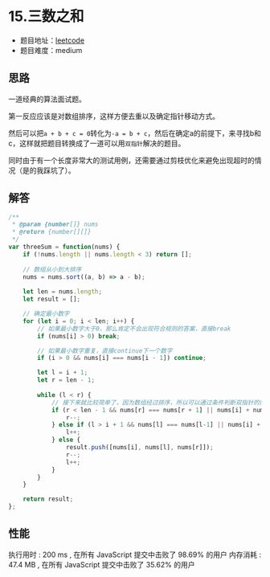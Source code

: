 # 15.三数之和

+ 题目地址：[leetcode](https://leetcode-cn.com/problems/3sum/)
+ 题目难度：medium

## 思路

一道经典的算法面试题。

第一反应应该是对数组排序，这样方便去重以及确定指针移动方式。

然后可以把`a + b + c = 0`转化为`-a = b + c`，然后在确定a的前提下，来寻找b和c，这样就把题目转换成了一道可以用`双指针`解决的题目。

同时由于有一个长度非常大的测试用例，还需要通过剪枝优化来避免出现超时的情况（是的我踩坑了）。

## 解答

```js
/**
 * @param {number[]} nums
 * @return {number[][]}
 */
var threeSum = function(nums) {
    if (!nums.length || nums.length < 3) return [];
    
    // 数组从小到大排序
    nums = nums.sort((a, b) => a - b);
    
    let len = nums.length;
    let result = [];

    // 确定最小数字
    for (let i = 0; i < len; i++) {
        // 如果最小数字大于0，那么肯定不会出现符合规则的答案，直接break
        if (nums[i] > 0) break;

        // 如果最小数字重复，直接continue下一个数字
        if (i > 0 && nums[i] === nums[i - 1]) continue;

        let l = i + 1;
        let r = len - 1;
        
        while (l < r) {
            // 接下来就比较简单了，因为数组经过排序，所以可以通过条件判断双指针的向中心移动
            if (r < len - 1 && nums[r] === nums[r + 1] || nums[i] + nums[l] + nums[r] > 0) {
                r--;
            } else if (l > i + 1 && nums[l] === nums[l-1] || nums[i] + nums[l] + nums[r] < 0) {
                l++;
            } else {
                result.push([nums[i], nums[l], nums[r]]);
                r--;
                l++;
            }
        }
    }

    return result;
};
```

## 性能

执行用时 : 200 ms , 在所有 JavaScript 提交中击败了 98.69% 的用户
内存消耗 : 47.4 MB , 在所有 JavaScript 提交中击败了 35.62% 的用户
